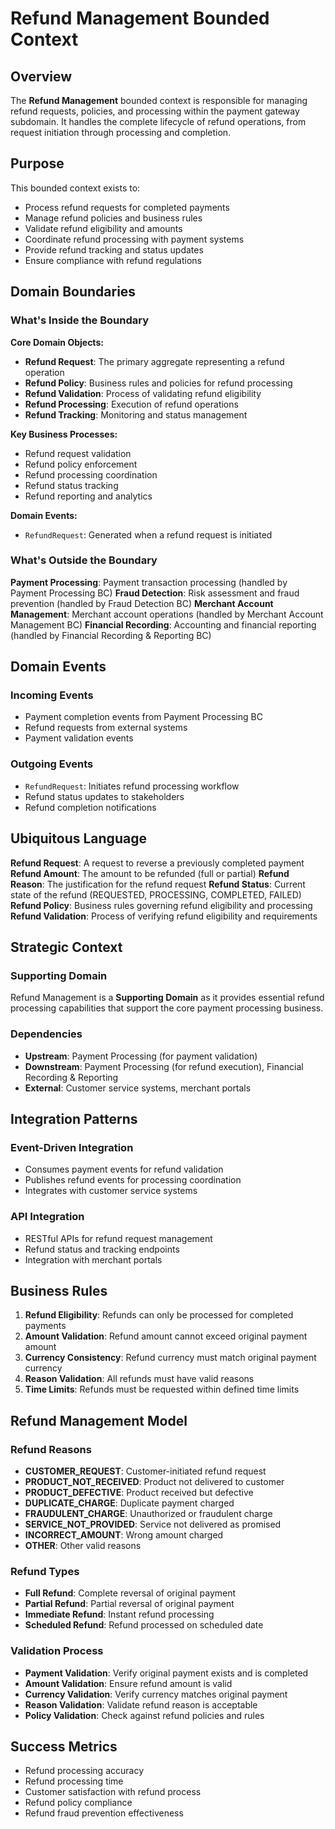# Refund Management Bounded Context

## Overview

The **Refund Management** bounded context is responsible for managing refund requests, policies, and processing within the payment gateway subdomain. It handles the complete lifecycle of refund operations, from request initiation through processing and completion.

## Purpose

This bounded context exists to:
- Process refund requests for completed payments
- Manage refund policies and business rules
- Validate refund eligibility and amounts
- Coordinate refund processing with payment systems
- Provide refund tracking and status updates
- Ensure compliance with refund regulations

## Domain Boundaries

### What's Inside the Boundary

**Core Domain Objects:**
- **Refund Request**: The primary aggregate representing a refund operation
- **Refund Policy**: Business rules and policies for refund processing
- **Refund Validation**: Process of validating refund eligibility
- **Refund Processing**: Execution of refund operations
- **Refund Tracking**: Monitoring and status management

**Key Business Processes:**
- Refund request validation
- Refund policy enforcement
- Refund processing coordination
- Refund status tracking
- Refund reporting and analytics

**Domain Events:**
- `RefundRequest`: Generated when a refund request is initiated

### What's Outside the Boundary

**Payment Processing**: Payment transaction processing (handled by Payment Processing BC)
**Fraud Detection**: Risk assessment and fraud prevention (handled by Fraud Detection BC)
**Merchant Account Management**: Merchant account operations (handled by Merchant Account Management BC)
**Financial Recording**: Accounting and financial reporting (handled by Financial Recording & Reporting BC)

## Domain Events

### Incoming Events
- Payment completion events from Payment Processing BC
- Refund requests from external systems
- Payment validation events

### Outgoing Events
- `RefundRequest`: Initiates refund processing workflow
- Refund status updates to stakeholders
- Refund completion notifications

## Ubiquitous Language

**Refund Request**: A request to reverse a previously completed payment
**Refund Amount**: The amount to be refunded (full or partial)
**Refund Reason**: The justification for the refund request
**Refund Status**: Current state of the refund (REQUESTED, PROCESSING, COMPLETED, FAILED)
**Refund Policy**: Business rules governing refund eligibility and processing
**Refund Validation**: Process of verifying refund eligibility and requirements

## Strategic Context

### Supporting Domain
Refund Management is a **Supporting Domain** as it provides essential refund processing capabilities that support the core payment processing business.

### Dependencies
- **Upstream**: Payment Processing (for payment validation)
- **Downstream**: Payment Processing (for refund execution), Financial Recording & Reporting
- **External**: Customer service systems, merchant portals

## Integration Patterns

### Event-Driven Integration
- Consumes payment events for refund validation
- Publishes refund events for processing coordination
- Integrates with customer service systems

### API Integration
- RESTful APIs for refund request management
- Refund status and tracking endpoints
- Integration with merchant portals

## Business Rules

1. **Refund Eligibility**: Refunds can only be processed for completed payments
2. **Amount Validation**: Refund amount cannot exceed original payment amount
3. **Currency Consistency**: Refund currency must match original payment currency
4. **Reason Validation**: All refunds must have valid reasons
5. **Time Limits**: Refunds must be requested within defined time limits

## Refund Management Model

### Refund Reasons
- **CUSTOMER_REQUEST**: Customer-initiated refund request
- **PRODUCT_NOT_RECEIVED**: Product not delivered to customer
- **PRODUCT_DEFECTIVE**: Product received but defective
- **DUPLICATE_CHARGE**: Duplicate payment charged
- **FRAUDULENT_CHARGE**: Unauthorized or fraudulent charge
- **SERVICE_NOT_PROVIDED**: Service not delivered as promised
- **INCORRECT_AMOUNT**: Wrong amount charged
- **OTHER**: Other valid reasons

### Refund Types
- **Full Refund**: Complete reversal of original payment
- **Partial Refund**: Partial reversal of original payment
- **Immediate Refund**: Instant refund processing
- **Scheduled Refund**: Refund processed on scheduled date

### Validation Process
- **Payment Validation**: Verify original payment exists and is completed
- **Amount Validation**: Ensure refund amount is valid
- **Currency Validation**: Verify currency matches original payment
- **Reason Validation**: Validate refund reason is acceptable
- **Policy Validation**: Check against refund policies and rules

## Success Metrics

- Refund processing accuracy
- Refund processing time
- Customer satisfaction with refund process
- Refund policy compliance
- Refund fraud prevention effectiveness 